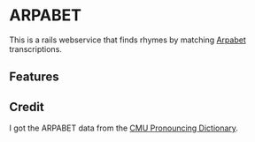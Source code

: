 ARPABET
=======

This is a rails webservice that finds rhymes by matching [Arpabet](http://en.wikipedia.org/wiki/Arpabet) transcriptions.

Features
--------


Credit
------

I got the ARPABET data from the [CMU Pronouncing Dictionary](http://www.speech.cs.cmu.edu/cgi-bin/cmudict).